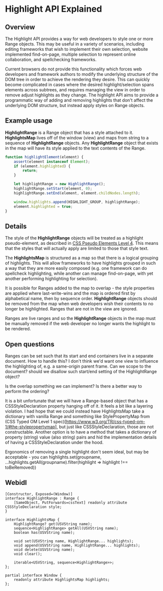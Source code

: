 # Highlight API Explained

## Overview

The Highlight API provides a way for web developers to style one or more Range objects. This may be useful in a variety of scenarios, including editing frameworks that wish to implement their own selection, website implemented find-on-page, multiple selection to represent online collaboration, and spellchecking frameworks.

Current browsers do not provide this functionality which forces web developers and framework authors to modify the underlying structure of the DOM tree in order to achieve the rendering they desire. This can quickly become complicated in cases where the desired highlight/selection spans elements across subtrees, and requires managing the view in order to remove adjust highlights as they change. The highlight API aims to provide a programmatic way of adding and removing highlights that don't affect the underlying DOM structure, but instead apply styles on Range objects.

## Example usage
**HighlightRange** is a Range object that has a style attached to it.
**HighlightsMap** lives off of the window (view) and maps from string to a sequence of **HighlightRange** objects. Any **HighlightRange** object that exists in the map will have its style applied to the text contents of the Range.

```javascript
function highlightElement(element) {
    assert(element instanceof Element);
    if (element.highlighted) {
        return;
    }

    let highlightRange = new HighlightRange();
    highlightRange.setStart(element, 0);
    highlightRange.setEnd(element, element.childNodes.length);

    window.highlights.append(HIGHLIGHT_GROUP, highlightRange);
    element.highlighted = true;
}
```

## Details

The style of the **HighlightRange** objects will be treated as a highlight pseudo-element, as described in [CSS Pseudo Elements Level 4](https://drafts.csswg.org/css-pseudo-4/#highlight-pseudos). This means that the styles that will actually apply are limited to those that style text.

The **HighlightsMap** is structured as a map so that there is a logical grouping of highlights. This will allow frameworks to have highlights grouped in such a way that they are more easily composed (e.g. one framework can do spellcheck highlighting, while another can manage find-on-page, with yet another performing highlighting for selection).

It is possible for Ranges added to the map to overlap - the style properties are applied where last-write-wins and the map is ordered first by alphabetical name, then by sequence order. **HighlightRange** objects should be removed from the map when web developers wish their contents to no longer be highlighted.
Ranges that are not in the view are ignored.

Ranges are live ranges and so the **HighlightRange** objects in the map must be manually removed if the web developer no longer wants the highlight to be rendered.

## Open questions

Ranges can be set such that its start and end containers live in a separate document. How to handle this? I don't think we'd want one view to influence the highlighting of, e.g. a same-origin parent frame. Can we scope to the document? should we disallow such start/end setting of the HighlightRange object?

Is the overlap something we can implement? Is there a better way to perform the ordering?

It is a bit unfortunate that we will have a Range-based object that has a CSSStyleDeclaration property hanging off of it. It feels a bit like a layering violation. I had hope that we could instead have HighlightsMap take a dictionary with vanilla Range and something like StylePropertyMap from (CSS Typed OM Level 1 spec)[https://www.w3.org/TR/css-typed-om-1/#the-stylepropertymap], but just like CSSStyleDeclaration, those are not constructable. Another option is to have a method that takes a dictionary of property (string) value (also string) pairs and hid the implementation details of having a CSSStyleDeclaration under the hood.

Ergonomics of removing a single highlight don't seem ideal, but may be acceptable - you can highlights.set(groupname, ...highlights.getAll(groupname).filter(highlight => highlight !== toBeRemoved))

## Webidl

```webidl
[Constructor, Exposed=(Window)]
interface HighlightRange : Range {
    [SameObject, PutForwards=cssText] readonly attribute CSSStyleDeclaration style;
}

interface HighlightsMap {
    HighlightRange? get(USVString name);
    sequence<HighlightRange> getAll(USVString name);
    boolean has(USVString name);

    void set(USVString name, HighlightRange... highlights);
    void append(USVString name, HighlightRange... highlights);
    void delete(USVString name);
    void clear();

    iterable<USVString, sequence<HighlightRange>>;
};

partial interface Window {
    readonly attribute HighlightsMap highlights;
};
```
